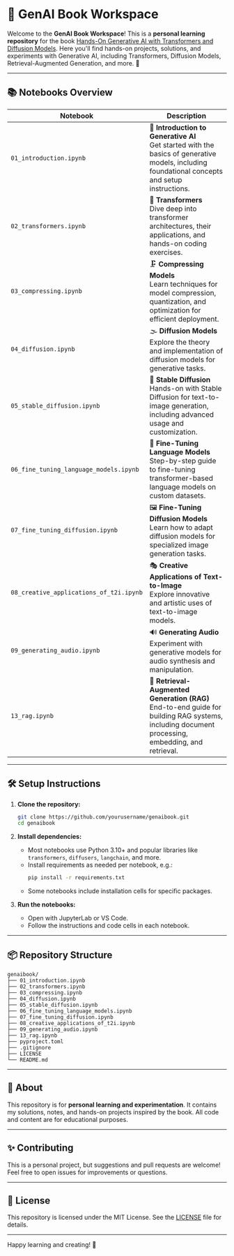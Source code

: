 # 🤖 GenAI Book Workspace

Welcome to the **GenAI Book Workspace**! This is a **personal learning repository** for the book [Hands-On Generative AI with Transformers and Diffusion Models](https://learning.oreilly.com/library/view/hands-on-generative-ai/9781098149239/). Here you'll find hands-on projects, solutions, and experiments with Generative AI, including Transformers, Diffusion Models, Retrieval-Augmented Generation, and more. 🚀

---

## 📚 Notebooks Overview

| Notebook | Description |
|----------|-------------|
| `01_introduction.ipynb` | 🌟 **Introduction to Generative AI**<br>Get started with the basics of generative models, including foundational concepts and setup instructions. |
| `02_transformers.ipynb` | 🤖 **Transformers**<br>Dive deep into transformer architectures, their applications, and hands-on coding exercises. |
| `03_compressing.ipynb` | 🗜️ **Compressing Models**<br>Learn techniques for model compression, quantization, and optimization for efficient deployment. |
| `04_diffusion.ipynb` | 🌫️ **Diffusion Models**<br>Explore the theory and implementation of diffusion models for generative tasks. |
| `05_stable_diffusion.ipynb` | 🎨 **Stable Diffusion**<br>Hands-on with Stable Diffusion for text-to-image generation, including advanced usage and customization. |
| `06_fine_tuning_language_models.ipynb` | 📝 **Fine-Tuning Language Models**<br>Step-by-step guide to fine-tuning transformer-based language models on custom datasets. |
| `07_fine_tuning_diffusion.ipynb` | 🖼️ **Fine-Tuning Diffusion Models**<br>Learn how to adapt diffusion models for specialized image generation tasks. |
| `08_creative_applications_of_t2i.ipynb` | 🎭 **Creative Applications of Text-to-Image**<br>Explore innovative and artistic uses of text-to-image models. |
| `09_generating_audio.ipynb` | 🔊 **Generating Audio**<br>Experiment with generative models for audio synthesis and manipulation. |
| `13_rag.ipynb` | 📖 **Retrieval-Augmented Generation (RAG)**<br>End-to-end guide for building RAG systems, including document processing, embedding, and retrieval. |

---

## 🛠️ Setup Instructions

1. **Clone the repository:**
   ```sh
   git clone https://github.com/yourusername/genaibook.git
   cd genaibook
   ```

2. **Install dependencies:**
   - Most notebooks use Python 3.10+ and popular libraries like `transformers`, `diffusers`, `langchain`, and more.
   - Install requirements as needed per notebook, e.g.:
     ```sh
     pip install -r requirements.txt
     ```
   - Some notebooks include installation cells for specific packages.

3. **Run the notebooks:**
   - Open with JupyterLab or VS Code.
   - Follow the instructions and code cells in each notebook.

---

## 📦 Repository Structure

```
genaibook/
├── 01_introduction.ipynb
├── 02_transformers.ipynb
├── 03_compressing.ipynb
├── 04_diffusion.ipynb
├── 05_stable_diffusion.ipynb
├── 06_fine_tuning_language_models.ipynb
├── 07_fine_tuning_diffusion.ipynb
├── 08_creative_applications_of_t2i.ipynb
├── 09_generating_audio.ipynb
├── 13_rag.ipynb
├── pyproject.toml
├── .gitignore
├── LICENSE
└── README.md
```

---

## 📖 About

This repository is for **personal learning and experimentation**. It contains my solutions, notes, and hands-on projects inspired by the book. All code and content are for educational purposes.

---

## ✨ Contributing

This is a personal project, but suggestions and pull requests are welcome! Feel free to open issues for improvements or questions.

---

## 📝 License

This repository is licensed under the MIT License. See the [LICENSE](LICENSE) file for details.

---

Happy learning and creating! 🚀